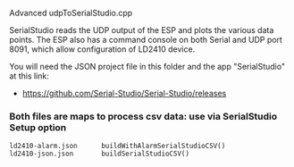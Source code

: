 Advanced udpToSerialStudio.cpp

SerialStudio reads the UDP output of the ESP and plots the various
data points.  The ESP also has a command console on both Serial 
and UDP port 8091, which allow configuration of LD2410 device.


You will need the JSON project file in this folder and the app "SerialStudio" at this link:
- https://github.com/Serial-Studio/Serial-Studio/releases

### Both files are maps to process csv data: use via SerialStudio Setup option
    ld2410-alarm.json      buildWithAlarmSerialStudioCSV()
    ld2410-json.json       buildSerialStudioCSV()
